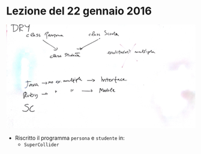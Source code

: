 # Lezione del 22 gennaio 2016

![lavagna](./BN_I.jpg)

* Riscritto il programma `persona` e `studente` in:
  * `SuperCollider`
